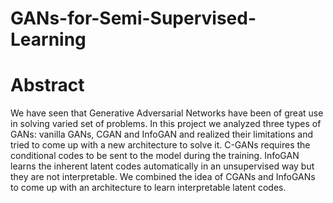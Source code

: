 # GANs-for-Semi-Supervised-Learning

Abstract
===========================
We have seen that Generative Adversarial Networks have been of great use in solving varied set of problems. In this project we analyzed three types of GANs: vanilla GANs, CGAN and InfoGAN and realized their limitations and tried to come up with a new architecture to solve it. C-GANs requires the conditional codes to be sent to the model during the training. InfoGAN learns the inherent latent codes automatically in an unsupervised way but they are not interpretable. We combined the idea of CGANs and InfoGANs to come up with an architecture to learn interpretable latent codes.
